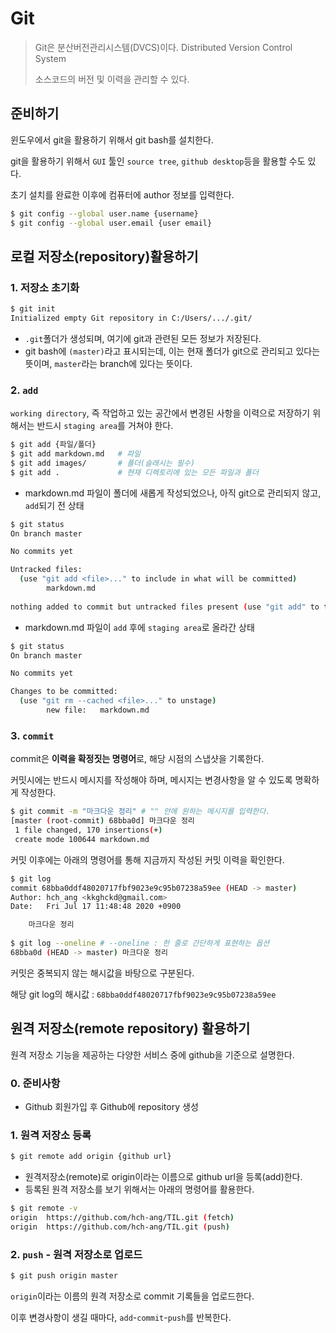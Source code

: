 # Git

> Git은 분산버전관리시스템(DVCS)이다. Distributed Version Control System
>
> 소스코드의 버전 및 이력을 관리할 수 있다.



## 준비하기

윈도우에서 git을 활용하기 위해서 git bash를 설치한다.

git을 활용하기 위해서 `GUI` 툴인 `source tree`, `github desktop`등을 활용할 수도 있다.

초기 설치를 완료한 이후에 컴퓨터에 author 정보를 입력한다.

```bash
$ git config --global user.name {username}
$ git config --global user.email {user email}
```



## 로컬 저장소(repository)활용하기

### 1. 저장소 초기화

```bash
$ git init
Initialized empty Git repository in C:/Users/.../.git/
```

- `.git`폴더가 생성되며, 여기에 git과 관련된 모든 정보가 저장된다.
- git bash에 `(master)`라고 표시되는데, 이는 현재 폴더가 git으로 관리되고 있다는 뜻이며, `master`라는 branch에 있다는 뜻이다.

### 2. `add`

`working directory`, 즉 작업하고 있는 공간에서 변경된 사항을 이력으로 저장하기 위해서는 반드시 `staging area`를 거쳐야 한다.

```bash
$ git add {파일/폴더}
$ git add markdown.md	# 파일
$ git add images/		# 폴더(슬래시는 필수)
$ git add .				# 현재 디렉토리에 있는 모든 파일과 폴더
```

- markdown.md 파일이 폴더에 새롭게 작성되었으나, 아직 git으로 관리되지 않고, `add`되기 전 상태

```bash
$ git status
On branch master

No commits yet

Untracked files:
  (use "git add <file>..." to include in what will be committed)
        markdown.md
        
nothing added to commit but untracked files present (use "git add" to track)
```

- markdown.md 파일이 `add` 후에 `staging area`로 올라간 상태

```bash
$ git status
On branch master

No commits yet

Changes to be committed:
  (use "git rm --cached <file>..." to unstage)
        new file:   markdown.md
```

### 3. `commit`

commit은 **이력을 확정짓는 명령어**로, 해당 시점의 스냅샷을 기록한다.

커밋시에는 반드시 메시지를 작성해야 하며, 메시지는 변경사항을 알 수 있도록 명확하게 작성한다.

``` bash
$ git commit -m "마크다운 정리" # "" 안에 원하는 메시지를 입력한다.
[master (root-commit) 68bba0d] 마크다운 정리
 1 file changed, 170 insertions(+)
 create mode 100644 markdown.md
```

커밋 이후에는 아래의 명령어를 통해 지금까지 작성된 커밋 이력을 확인한다.

```bash
$ git log
commit 68bba0ddf48020717fbf9023e9c95b07238a59ee (HEAD -> master)
Author: hch_ang <kkghckd@gmail.com>
Date:   Fri Jul 17 11:48:48 2020 +0900

    마크다운 정리
    
$ git log --oneline # --oneline : 한 줄로 간단하게 표현하는 옵션
68bba0d (HEAD -> master) 마크다운 정리
```

커밋은 중복되지 않는 해시값을 바탕으로 구분된다.

해당 git log의 해시값 : `68bba0ddf48020717fbf9023e9c95b07238a59ee`



## 원격 저장소(remote repository) 활용하기

원격 저장소 기능을 제공하는 다양한 서비스 중에 github을 기준으로 설명한다.

### 0. 준비사항

- Github 회원가입 후 Github에 repository 생성



### 1. 원격 저장소 등록

```bash
$ git remote add origin {github url}
```

- 원격저장소(remote)로 origin이라는 이름으로 github url을 등록(add)한다.
- 등록된 원격 저장소를 보기 위해서는 아래의 명령어를 활용한다.

```bash
$ git remote -v
origin  https://github.com/hch-ang/TIL.git (fetch)
origin  https://github.com/hch-ang/TIL.git (push)
```



### 2. `push` - 원격 저장소로 업로드

```bash
$ git push origin master
```

`origin`이라는 이름의 원격 저장소로 commit 기록들을 업로드한다.

이후 변경사항이 생길 때마다, `add`-`commit`-`push`를 반복한다.